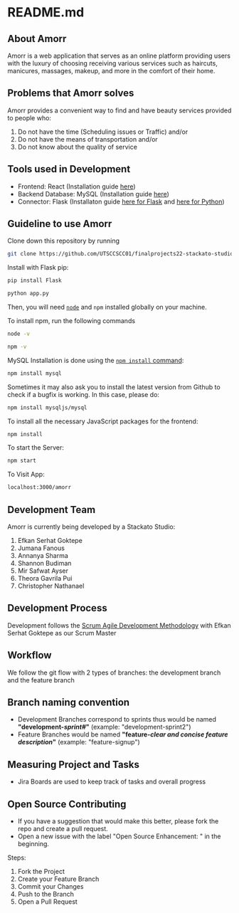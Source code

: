 # README.md

## About Amorr
Amorr is a web application that serves as an online platform providing users with the luxury of choosing receiving various services such as haircuts, manicures, massages, makeup, and more in the comfort of their home.

## Problems that Amorr solves
Amorr provides a convenient way to find and have beauty services provided to people who:
1. Do not have the time (Scheduling issues or Traffic) and/or
2. Do not have the means of transportation and/or
3. Do not know about the quality of service

## Tools used in Development
- Frontend: React (Installation guide [here](https://reactjs.org/docs/getting-started.html))
- Backend Database: MySQL (Installation guide [here](https://dev.mysql.com/doc/mysql-installation-excerpt/5.7/en/))
- Connector: Flask (Installaton guide [here for Flask](https://flask.palletsprojects.com/en/2.1.x/installation/) and [here for Python](https://www.python.org/downloads/))

## Guideline to use Amorr
Clone down this repository by running 
```sh
git clone https://github.com/UTSCCSCC01/finalprojects22-stackato-studio.git
```

Install with Flask pip:

```sh
pip install Flask
```
```sh
python app.py
```

Then, you will need [`node`](https://nodejs.org/en/) and `npm` installed globally on your machine.  

To install npm, run the following commands

```sh
node -v
```
```sh
npm -v
```

MySQL Installation is done using the
[`npm install` command](https://docs.npmjs.com/getting-started/installing-npm-packages-locally):

```sh
npm install mysql
```

Sometimes it may also ask you to install the latest version from Github to check
if a bugfix is working. In this case, please do:

```sh
npm install mysqljs/mysql
```

To install all the necessary JavaScript packages for the frontend:

```sh
npm install
```  

To start the Server:

```sh
npm start
```  

To Visit App:

```sh
localhost:3000/amorr
```

## Development Team
Amorr is currently being developed by a Stackato Studio:
1. Efkan Serhat Goktepe
2. Jumana Fanous
3. Annanya Sharma
4. Shannon Budiman
5. Mir Safwat Ayser
6. Theora Gavrila Pui
7. Christopher Nathanael

## Development Process
Development follows the [Scrum Agile Development Methodology](https://www.scrum.org/resources/what-is-scrum) with Efkan Serhat Goktepe as our Scrum Master

## Workflow
We follow the git flow with 2 types of branches: the development branch and the feature branch

## Branch naming convention
- Development Branches correspond to sprints thus would be named __"development-*sprint#*"__ (example: "development-sprint2")
- Feature Branches would be named __"feature-*clear and concise feature description*"__ (example: "feature-signup")

## Measuring Project and Tasks
- Jira Boards are used to keep track of tasks and overall progress

## Open Source Contributing
- If you have a suggestion that would make this better, please fork the repo and create a pull request.
- Open a new issue with the label "Open Source Enhancement: " in the beginning.

Steps:
1. Fork the Project
2. Create your Feature Branch
3. Commit your Changes
4. Push to the Branch
5. Open a Pull Request
